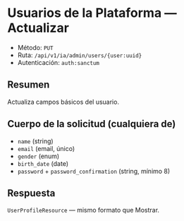 # Usuarios de la Plataforma — Actualizar

- Método: `PUT`
- Ruta: `/api/v1/ia/admin/users/{user:uuid}`
- Autenticación: `auth:sanctum`

## Resumen
Actualiza campos básicos del usuario.

## Cuerpo de la solicitud (cualquiera de)
- `name` (string)
- `email` (email, único)
- `gender` (enum)
- `birth_date` (date)
- `password` + `password_confirmation` (string, mínimo 8)

## Respuesta
`UserProfileResource` — mismo formato que Mostrar.
